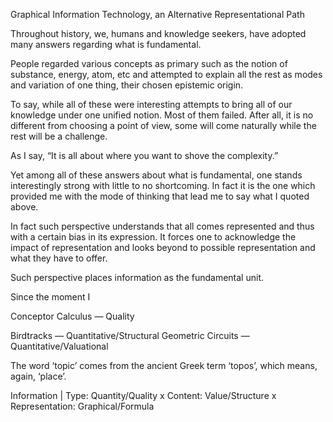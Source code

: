 Graphical Information Technology, an Alternative Representational Path

Throughout history, we, humans and knowledge seekers, have adopted many answers regarding what is fundamental.

People regarded various concepts as primary such as the notion of substance, energy, atom, etc and attempted to explain all the rest as modes and variation of one thing, their chosen epistemic origin.

To say, while all of these were interesting attempts to bring all of our knowledge under one unified notion. Most of them failed. After all, it is no different from choosing a point of view, some will come naturally while the rest will be a challenge.

As I say, “It is all about where you want to shove the complexity.”

Yet among all of these answers about what is fundamental, one stands interestingly strong with little to no shortcoming. In fact it is the one which provided me with the mode of thinking that lead me to say what I quoted above.

In fact such perspective understands that all comes represented and thus with a certain bias in its expression. It forces one to acknowledge the impact of representation and looks beyond to possible representation and what they have to offer.

Such perspective places information as the fundamental unit.

Since the moment I 

Conceptor Calculus — Quality


Birdtracks — Quantitative/Structural
Geometric Circuits — Quantitative/Valuational

 The word ‘topic’ comes from the ancient Greek term ‘topos’, which means, again, ‘place’.

Information  | Type: Quantity/Quality x Content: Value/Structure x Representation: Graphical/Formula